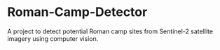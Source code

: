 # Roman-Camp-Detector
A project to detect potential Roman camp sites from Sentinel-2 satellite imagery using computer vision.
